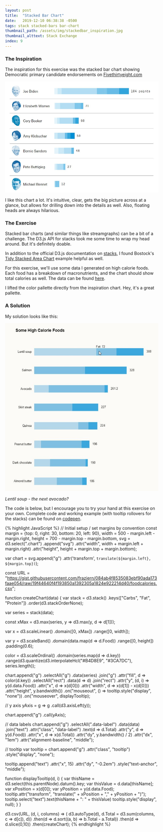```yaml
---
layout: post
title:  "Stacked Bar Chart"
date:   2019-12-10 06:38:38 -0500
tags: stack stacked-bars bar-chart
thumbnail_path: /assets/img/stackedbar_inspiration.jpg
thumbnail_alttext: Stack Exchange
index: 9
---
```

### The Inspiration

The inspiration for this exercise was the stacked bar chart showing Democratic primary candidate endorsements on [Fivethirtyeight.com](https://projects.fivethirtyeight.com/2020-endorsements/democratic-primary/)

![Stacked Bar Chart Inspiration](/assets/img/stackedbar_inspiration.jpg)

I like this chart a lot. It's intuitive, clear, gets the big picture across at a glance, but allows for drilling down into the details as well. Also, floating heads are always hilarious.

### The Exercise

Stacked bar charts (and similar things like streamgraphs) can be a bit of a challenge. The D3.js API for stacks took me some time to wrap my head around. But it's definitely doable.

In addition to the official D3.js documentation on [stacks](https://github.com/d3/d3-shape#stacks), I found Bostock's [Tidy Stacked Area Chart](https://observablehq.com/@d3/stacked-area-chart-via-d3-group) example helpful as well.

For this exercise, we'll use some data I generated on high calorie foods. Each food has a breakdown of macronutrients, and the chart should show total calories as well. The data can be found [here](https://gist.githubusercontent.com/fraziern/084ab4f8535083ebf90ada173faae054/raw/19f44640f4f193850a1392305a1824e922214d40/foodcalories.csv).

I lifted the color pallette directly from the inspiration chart. Hey, it's a great pallette.

### A Solution

My solution looks like this:

![Stacked Bar Chart Solution](/assets/img/stackedbar_solution.jpg)

*Lentil soup - the next avocado?*

The code is below, but I encourage you to try your hand at this exercise on your own. Complete code and working example (with tooltip rollovers for the stacks) can be found on [codepen](https://codepen.io/fraziern/pen/oNgqWOG).

{% highlight JavaScript %}
// Initial setup / set margins by convention
const margin = {top: 0, right: 30, bottom: 20, left: 90},
    width = 500 - margin.left - margin.right,
    height = 700 - margin.top - margin.bottom,
    svg = d3.select(".chart")
      .append("svg")
        .attr("width", width + margin.left + margin.right)
        .attr("height", height + margin.top + margin.bottom);

var chart = svg.append("g")
  .attr('transform', `translate(${margin.left}, ${margin.top})`);

const URL = "https://gist.githubusercontent.com/fraziern/084ab4f8535083ebf90ada173faae054/raw/19f44640f4f193850a1392305a1824e922214d40/foodcalories.csv";

function createChart(data) {
  var stack = d3.stack()
    .keys(["Carbs", "Fat", "Protein"])
    .order(d3.stackOrderNone);

  var series = stack(data);
  
  const xMax = d3.max(series, y => d3.max(y, d => d[1]));
  
  var x = d3.scaleLinear()
    .domain([0, xMax])
    .range([0, width]);
  
  var y = d3.scaleBand()
    .domain(data.map(d => d.Food))
    .range([0, height])
    .padding(0.6);
  
  color = d3.scaleOrdinal()
    .domain(series.map(d => d.key))
    .range(d3.quantize(d3.interpolateHcl("#B4D8E9", "#3CA7DC"), series.length));
  
  chart.append("g")
    .selectAll("g")
    .data(series)
    .join("g")
      .attr("fill", d => color(d.key))
    .selectAll("rect")
    .data(d => d)
    .join("rect")
      .attr("y", (d, i) => y(d.data.Food))
      .attr("x", d => x(d[0]))
      .attr("width", d => x(d[1]) - x(d[0]))
      .attr("height", y.bandwidth())
      .on("mouseout", () => tooltip.style("display", "none"))
      .on("mouseover", displayTooltip);
  
  // y axis
  yAxis = g => g
    .call(d3.axisLeft(y));
  
  chart.append("g")
      .call(yAxis);
  
  // data labels
  chart.append("g")
    .selectAll(".data-label")
    .data(data)
    .join("text")
      .attr("class", "data-label")
      .text(d => d.Total)
      .attr("y", d => y(d.Food))
      .attr("x", d => x(d.Total))
      .attr("dy", y.bandwidth() / 2)
      .attr("dx", "1em")
      .attr("alignment-baseline", "middle");
  
  // tooltip
  var tooltip = chart.append("g")
    .attr("class", "tooltip")
    .style("display", "none");

  tooltip.append("text")
    .attr("x", 15)
    .attr("dy", "-0.2em")
    .style("text-anchor", "middle");
  
  function displayTooltip(d, i) {
    var thisName = d3.select(this.parentNode).datum().key;
    var thisValue = d.data[thisName];
    var xPosition = x(d[0]);
    var yPosition = y(d.data.Food);
    tooltip.attr("transform", "translate(" + xPosition + "," + yPosition + ")");
    tooltip.select("text").text(thisName + ": " + thisValue)
    tooltip.style("display", null);
  }
}

d3.csv(URL, 
  (d, i, columns) => (
    d3.autoType(d), 
    d.Total = d3.sum(columns, c => d[c]),     d))
  .then(d => d.sort((a, b) => b.Total - a.Total))
  .then(d => d.slice(0,10))
  .then(createChart);
{% endhighlight %}
